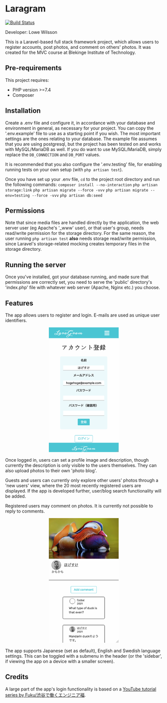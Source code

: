 # Laragram
[![Build Status](https://api.travis-ci.com/AnonZebra/laragram.svg?branch=main)](https://travis-ci.com/AnonZebra/laragram.svg?branch=main)

Developer: Lowe Wilsson

This is a Laravel-based full stack framework project, which allows users to register accounts, post photos, and comment on others' photos. It was created for the MVC course at Blekinge Institute of Technology.

## Pre-requirements
This project requires:
* PHP version >=7.4
* Composer

## Installation
Create a .env file and configure it, in accordance with your database and environment in general, as necessary for your project. You can copy the '.env.example' file to use as a starting point if you wish. The most important settings are the ones relating to your database. The example file assumes that you are using postgresql, but the project has been tested on and works with MySQL/MariaDB as well. If you do want to use MySQL/MariaDB, simply replace the `DB_CONNECTION` and `DB_PORT` values.

It is recommended that you also configure the '.env.testing' file, for enabling running tests on your own setup (with `php artisan test`).

Once you have set up your .env file, `cd` to the project root directory and run the following commands:
`composer install --no-interaction`
`php artisan storage:link`
`php artisan migrate --force -vvv`
`php artisan migrate --env=testing --force -vvv`
`php artisan db:seed`

## Permissions
Note that since media files are handled directly by the application, the web server user (eg Apache's '_www' user), or that user's group, needs read/write permission for the storage directory. For the same reason, the user running `php artisan test` __also__ needs storage read/write permission, since Laravel's storage-related mocking creates temporary files in the storage directory.

## Running the server
Once you've installed, got your database running, and made sure that permissions are correctly set, you need to serve the 'public' directory's 'index.php' file with whatever web server (Apache, Nginx etc.) you choose.

## Features
The app allows users to register and login. E-mails are used as unique user identifiers.

<div align="middle"><img src="README_resources/screenshot_register.png" width=auto height=400px margin="0px auto 0px"></img></div>

Once logged in, users can set a profile image and description, though currently the description is only visible to the users themselves. They can also upload photos to their own 'photo blog'.

Guests and users can currently only explore other users' photos through a 'new users' view, where the 20 most recently registered users are displayed. If the app is developed further, user/blog search functionality will be added.

Registered users may comment on photos. It is currently not possible to reply to comments.

<div align="middle"><img src="README_resources/screenshot_comments.png" width=auto height=400px margin="0px auto 0px"></img></div>

The app supports Japanese (set as default), English and Swedish language settings. This can be toggled with a submenu in the header (or the 'sidebar', if viewing the app on a device with a smaller screen).

## Credits
A large part of the app's login functionality is based on a [YouTube tutorial series by Fuku/渋谷で働くエンジニア福](https://www.youtube.com/watch?v=t5PPCfcpq4A&list=PLCyDm9NTxdhLV5LFfCoRykyHW8Zw91YJB).